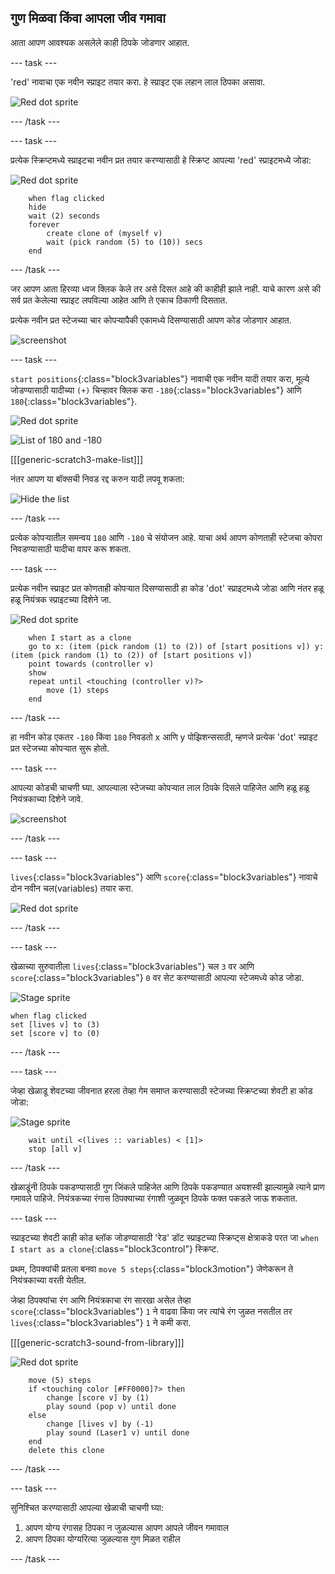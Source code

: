 ## गुण मिळवा किंवा आपला जीव गमावा

आता आपण आवश्यक असलेले काही ठिपके जोडणार आहात.

--- task ---

'red' नावाचा एक नवीन स्प्राइट तयार करा. हे स्प्राइट एक लहान लाल ठिपका असावा.

![Red dot sprite](images/dots-red.png)

--- /task ---

--- task ---

प्रत्येक स्क्रिप्टमध्ये स्प्राइटचा नवीन प्रत तयार करण्यासाठी हे स्क्रिप्ट आपल्या 'red' स्प्राइटमध्ये जोडा:

![Red dot sprite](images/red-sprite.png)

```blocks3
    when flag clicked
    hide
    wait (2) seconds
    forever
        create clone of (myself v)
        wait (pick random (5) to (10)) secs
    end
```

--- /task ---

जर आपण आता हिरव्या ध्वज क्लिक केले तर असे दिसत आहे की काहीही झाले नाही. याचे कारण असे की सर्व प्रत केलेल्या स्प्राइट लपविल्या आहेत आणि ते एकाच ठिकाणी दिसतात.

प्रत्येक नवीन प्रत स्टेजच्या चार कोपऱ्यापैकी एकामध्ये दिसण्यासाठी आपण कोड जोडणार आहात.

![screenshot](images/dots-start.png)

--- task ---

`start positions`{:class="block3variables"} नावाची एक नवीन यादी तयार करा, मूल्ये जोडण्यासाठी यादीच्या `(+)` चिन्हावर क्लिक करा `-180`{:class="block3variables"} आणि `180`{:class="block3variables"}.

![Red dot sprite](images/red-sprite.png)

![List of 180 and -180](images/dots-list.png)

[[[generic-scratch3-make-list]]]

नंतर आपण या बॉक्सची निवड रद्द करुन यादी लपवू शकता:

![Hide the list](images/hide-list.png)

--- /task ---

प्रत्येक कोपऱ्यातील समन्वय `180` आणि `-180` चे संयोजन आहे. याचा अर्थ आपण कोणताही स्टेजचा कोपरा निवडण्यासाठी यादीचा वापर करू शकता.

--- task ---

प्रत्येक नवीन स्प्राइट प्रत कोणताही कोपऱ्यात दिसण्यासाठी हा कोड 'dot' स्प्राइटमध्ये जोडा आणि नंतर हळू हळू नियंत्रक स्प्राइटच्या दिशेने जा.

![Red dot sprite](images/red-sprite.png)

```blocks3
    when I start as a clone
    go to x: (item (pick random (1) to (2)) of [start positions v]) y: (item (pick random (1) to (2)) of [start positions v])
    point towards (controller v)
    show
    repeat until <touching (controller v)?>
        move (1) steps
    end
```

--- /task ---

हा नवीन कोड एकतर `-180` किंवा `180` निवडतो x आणि y पोझिशन्ससाठी, म्हणजे प्रत्येक 'dot' स्प्राइट प्रत स्टेजच्या कोपऱ्यात सुरू होतो.

--- task ---

आपल्या कोडची चाचणी घ्या. आपल्याला स्टेजच्या कोपऱ्यात लाल ठिपके दिसले पाहिजेत आणि हळू हळू नियंत्रकाच्या दिशेने जावे.

![screenshot](images/dots-red-test.png)

--- /task ---

--- task ---

`lives`{:class="block3variables"} आणि `score`{:class="block3variables"} नावाचे दोन नवीन चल(variables) तयार करा.

![Red dot sprite](images/red-sprite.png)

--- /task ---

--- task ---

खेळाच्या सुरुवातीला `lives`{:class="block3variables"} चल `3` वर आणि `score`{:class="block3variables"} `0` वर सेट करण्यासाठी आपल्या स्टेजमध्ये कोड जोडा. 

![Stage sprite](images/stage-sprite.png)

```blocks3
when flag clicked
set [lives v] to (3)
set [score v] to (0)
```

--- /task ---

--- task ---

जेव्हा खेळाडू शेवटच्या जीवनात हरला तेव्हा गेम समाप्त करण्यासाठी स्टेजच्या स्क्रिप्टच्या शेवटी हा कोड जोडा:

![Stage sprite](images/stage-sprite.png)

```blocks3
    wait until <(lives :: variables) < [1]>
    stop [all v]
```

--- /task ---

खेळाडूंनी ठिपके पकडण्यासाठी गुण जिंकले पाहिजेत आणि ठिपके पकडण्यात अयशस्वी झाल्यामुळे त्याने प्राण गमावले पाहिजे. नियंत्रकच्या रंगास ठिपक्याच्या रंगाशी जुळवून ठिपके फक्त पकडले जाऊ शकतात.

--- task ---

स्प्राइटच्या शेवटी काही कोड ब्लॉक जोडण्यासाठी 'रेड' डॉट स्प्राइटच्या स्क्रिप्ट्स क्षेत्राकडे परत जा `when I start as a clone`{:class="block3control"} स्क्रिप्ट.

प्रथम, ठिपक्यांची प्रतला बनवा `move 5 steps`{:class="block3motion"} जेणेकरून ते नियंत्रकाच्या वरती येतील.

जेव्हा ठिपक्यांचा रंग आणि नियंत्रकाचा रंग सारखा असेल तेव्हा `score`{:class="block3variables"} `1` ने वाढवा किंवा जर त्यांचे रंग जुळत नसतील तर `lives`{:class="block3variables"} `1` ने कमी करा.

[[[generic-scratch3-sound-from-library]]]

![Red dot sprite](images/red-sprite.png)

```blocks3
    move (5) steps
    if <touching color [#FF0000]?> then
        change [score v] by (1)
        play sound (pop v) until done
    else
        change [lives v] by (-1)
        play sound (Laser1 v) until done
    end
    delete this clone
```

--- /task ---

--- task ---

सुनिश्चित करण्यासाठी आपल्या खेळाची चाचणी घ्या:

1. आपण योग्य रंगासह ठिपका न जुळल्यास आपण आपले जीवन गमावाल
2. आपण ठिपका योग्यरित्या जुळल्यास गुण मिळत राहील

--- /task ---